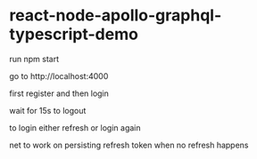 # react-node-apollo-graphql-typescript-demo

run npm start 

go to http://localhost:4000

first register and then login 

wait for 15s to logout

to login either refresh or login again

net to work on persisting refresh token when no refresh happens
